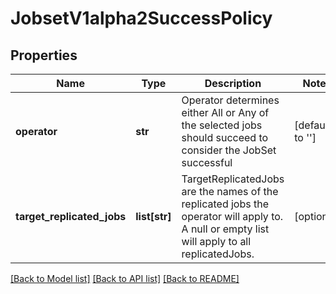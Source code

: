 # JobsetV1alpha2SuccessPolicy

## Properties
Name | Type | Description | Notes
------------ | ------------- | ------------- | -------------
**operator** | **str** | Operator determines either All or Any of the selected jobs should succeed to consider the JobSet successful | [default to '']
**target_replicated_jobs** | **list[str]** | TargetReplicatedJobs are the names of the replicated jobs the operator will apply to. A null or empty list will apply to all replicatedJobs. | [optional] 

[[Back to Model list]](../README.md#documentation-for-models) [[Back to API list]](../README.md#documentation-for-api-endpoints) [[Back to README]](../README.md)


